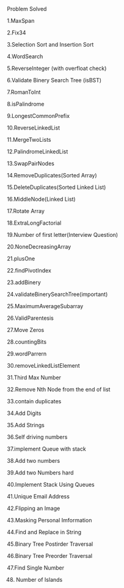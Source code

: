 Problem Solved
   
   1.MaxSpan

   2.Fix34

   3.Selection Sort and Insertion Sort

   4.WordSearch
   
   5.ReverseInteger (with overfloat check)

   6.Validate Binery Search Tree (isBST)

   7.RomanToInt

   8.isPalindrome

   9.LongestCommonPrefix

   10.ReverseLinkedList
   
   11.MergeTwoLists

   12.PalindromeLinkedList

   13.SwapPairNodes  

   14.RemoveDuplicates(Sorted Array)

   15.DeleteDuplicates(Sorted Linked List)

   16.MiddleNode(Linked List)

   17.Rotate Array

   18.ExtraLongFactorial

   19.Number of first letter(Interview Question)

   20.NoneDecreasingArray

   21.plusOne

   22.findPivotIndex

   23.addBinery
   
   24.validateBinerySearchTree(important)

   25.MaximumAverageSubarray

   26.ValidParentesis

   27.Move Zeros

   28.countingBits

   29.wordParrern

   30.removeLinkedListElement

   31.Third Max Number

   32.Remove Nth Node from the end of list

   33.contain duplicates

   34.Add Digits

   35.Add Strings

   36.Self driving numbers

   37.implement Queue with stack

   38.Add two numbers

   39.Add two Numbers hard

   40.Implement Stack Using Queues

   41.Unique Email Address

   42.Flipping an Image

   43.Masking Personal Imformation

   44.Find and Replace in String

   45.Binary Tree Postirder Traversal

   46.Binary Tree Preorder Traversal

   47.Find Single Number

   48. Number of Islands
